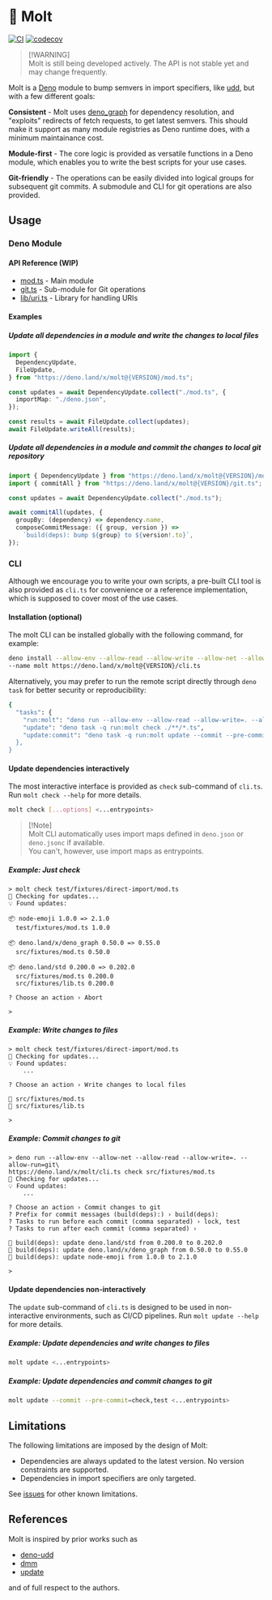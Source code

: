 # 🦕 Molt

[![CI](https://github.com/hasundue/molt/actions/workflows/ci.yml/badge.svg?branch=main)](https://github.com/hasundue/molt/actions/workflows/ci.yml)
[![codecov](https://codecov.io/github/hasundue/molt/graph/badge.svg?token=NhpMdDRNxy)](https://codecov.io/github/hasundue/molt)

> [!WARNING]\
> Molt is still being developed actively. The API is not stable yet and may
> change frequently.

Molt is a [Deno] module to bump semvers in import specifiers, like
[udd][deno-udd], but with a few different goals:

**Consistent** - Molt uses [deno_graph] for dependency resolution, and
"exploits" redirects of fetch requests, to get latest semvers. This should make
it support as many module registries as Deno runtime does, with a minimum
maintainance cost.

**Module-first** - The core logic is provided as versatile functions in a Deno
module, which enables you to write the best scripts for your use cases.

**Git-friendly** - The operations can be easily divided into logical groups for
subsequent git commits. A submodule and CLI for git operations are also
provided.

## Usage

### Deno Module

#### API Reference (WIP)

- [mod.ts](https://deno.land/x/molt/mod.ts) - Main module
- [git.ts](https://deno.land/x/molt/git.ts) - Sub-module for Git operations
- [lib/uri.ts](https://deno.land/x/molt/lib/uri.ts) - Library for handling URIs

#### Examples

##### Update all dependencies in a module and write the changes to local files

```ts
import {
  DependencyUpdate,
  FileUpdate,
} from "https://deno.land/x/molt@{VERSION}/mod.ts";

const updates = await DependencyUpdate.collect("./mod.ts", {
  importMap: "./deno.json",
});

const results = await FileUpdate.collect(updates);
await FileUpdate.writeAll(results);
```

##### Update all dependencies in a module and commit the changes to local git repository

```ts
import { DependencyUpdate } from "https://deno.land/x/molt@{VERSION}/mod.ts";
import { commitAll } from "https://deno.land/x/molt@{VERSION}/git.ts";

const updates = await DependencyUpdate.collect("./mod.ts");

await commitAll(updates, {
  groupBy: (dependency) => dependency.name,
  composeCommitMessage: ({ group, version }) =>
    `build(deps): bump ${group} to ${version!.to}`,
});
```

### CLI

Although we encourage you to write your own scripts, a pre-built CLI tool is
also provided as `cli.ts` for convenience or a reference implementation, which
is supposed to cover most of the use cases.

#### Installation (optional)

The molt CLI can be installed globally with the following command, for example:

```sh
deno install --allow-env --allow-read --allow-write --allow-net --allow-run=git,deno\
--name molt https://deno.land/x/molt@{VERSION}/cli.ts
```

Alternatively, you may prefer to run the remote script directly through
`deno task` for better security or reproducibility:

```sh
{
  "tasks": {
    "run:molt": "deno run --allow-env --allow-read --allow-write=. --allow-run=git,deno --allow-net=deno.land https://deno.land/x/molt@{VERSION}/cli.ts",
    "update": "deno task -q run:molt check ./**/*.ts",
    "update:commit": "deno task -q run:molt update --commit --pre-commit=test ./**/*.ts"",
  },
}
```

#### Update dependencies interactively

The most interactive interface is provided as `check` sub-command of `cli.ts`.
Run `molt check --help` for more details.

```sh
molt check [...options] <...entrypoints>
```

> [!Note]\
> Molt CLI automatically uses import maps defined in `deno.json` or `deno.jsonc`
> if available.\
> You can't, however, use import maps as entrypoints.

##### Example: Just check

```
> molt check test/fixtures/direct-import/mod.ts 
🔎 Checking for updates...
💡 Found updates:

📦 node-emoji 1.0.0 => 2.1.0
  test/fixtures/mod.ts 1.0.0

📦 deno.land/x/deno_graph 0.50.0 => 0.55.0
  src/fixtures/mod.ts 0.50.0

📦 deno.land/std 0.200.0 => 0.202.0
  src/fixtures/mod.ts 0.200.0
  src/fixtures/lib.ts 0.200.0

? Choose an action › Abort

>
```

##### Example: Write changes to files

```
> molt check test/fixtures/direct-import/mod.ts 
🔎 Checking for updates...
💡 Found updates:
    ...

? Choose an action › Write changes to local files

💾 src/fixtures/mod.ts
💾 src/fixtures/lib.ts

>
```

##### Example: Commit changes to git

```
> deno run --allow-env --allow-net --allow-read --allow-write=. --allow-run=git\
https://deno.land/x/molt/cli.ts check src/fixtures/mod.ts 
🔎 Checking for updates...
💡 Found updates:
    ...

? Choose an action › Commit changes to git
? Prefix for commit messages (build(deps):) › build(deps):
? Tasks to run before each commit (comma separated) › lock, test
? Tasks to run after each commit (comma separated) › 

📝 build(deps): update deno.land/std from 0.200.0 to 0.202.0
📝 build(deps): update deno.land/x/deno_graph from 0.50.0 to 0.55.0
📝 build(deps): update node-emoji from 1.0.0 to 2.1.0

>
```

#### Update dependencies non-interactively

The `update` sub-command of `cli.ts` is designed to be used in non-interactive
environments, such as CI/CD pipelines. Run `molt update --help` for more
details.

##### Example: Update dependencies and write changes to files

```sh
molt update <...entrypoints>
```

##### Example: Update dependencies and commit changes to git

```sh
molt update --commit --pre-commit=check,test <...entrypoints>
```

## Limitations

The following limitations are imposed by the design of Molt:

- Dependencies are always updated to the latest version. No version constraints
  are supported.
- Dependencies in import specifiers are only targeted.

See [issues] for other known limitations.

## References

Molt is inspired by prior works such as

- [deno-udd](https://github.com/hayd/deno-udd)
- [dmm](https://github.com/drashland/dmm)
- [update](https://github.com/deaddeno/update)

and of full respect to the authors.

<!-- Links -->

[Deno]: https://deno.land
[deno_graph]: https://github.com/denoland/deno_graph
[deno-udd]: https://github.com/hayd/deno-udd
[issues]: https://github.com/hasundue/molt/issues
